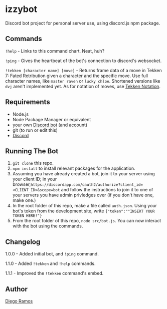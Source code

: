 # izzybot
Discord bot project for personal server use, using discord.js npm package.

## Commands 
`!help` - Links to this command chart. Neat, huh?

`!ping` - Gives the heartbeat of the bot's connection to discord's websocket.

`!tekken [character name] [move]` - Returns frame data of a move in Tekken 7: Fated Retribution given a character and the specific move. Use full character names, like `master raven` or `lucky chloe`. Shortened versions like `dvj` aren't implemented yet.
As for notation of moves, use [Tekken Notation](http://www.tekkenzaibatsu.com/legend.php). 

## Requirements
- Node.js
- Node Package Manager or equivalent
- your own [Discord bot](https://discordapp.com/developers/applications/) (and account)
- git (to run or edit this)
- [Discord](https://discordapp.com/)

## Running The Bot
1. `git clone` this repo.
2. `npm install` to install relevant packages for the application.
2. Assuming you have already created a bot, join it to your server using your client ID; in your browser,` https://discordapp.com/oauth2/authorize?client_id=<CLIENT_ID>&scope=bot
` and follow the instructions to join it to one of your servers you have admin privledges over (if you don't have one, make one.)
3. In the root folder of this repo, make a file called `auth.json`. Using your bot's token from the development site, write `{"token":""INSERT YOUR TOKEN HERE!"}`
4. From the root folder of this repo, `node src/bot.js`. You can now interact with the bot using the commands.

## Changelog
1.0.0 - Added initial bot, and `!ping` command.

1.1.0 - Added `!tekken` and `!help` commands.

1.1.1 - Improved the `!tekken` command's embed.

## Author
[Diego Ramos](https://github.com/diego-ramos130)

